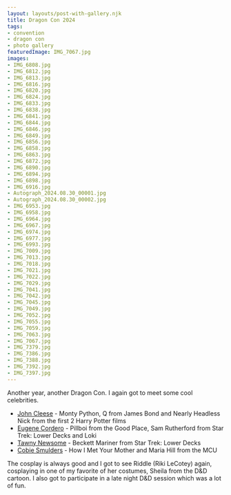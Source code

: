 ```yaml
---
layout: layouts/post-with-gallery.njk
title: Dragon Con 2024
tags: 
- convention
- dragon con
- photo gallery
featuredImage: IMG_7067.jpg
images:
- IMG_6808.jpg
- IMG_6812.jpg
- IMG_6813.jpg
- IMG_6816.jpg
- IMG_6820.jpg
- IMG_6824.jpg
- IMG_6833.jpg
- IMG_6838.jpg
- IMG_6841.jpg
- IMG_6844.jpg
- IMG_6846.jpg
- IMG_6849.jpg
- IMG_6856.jpg
- IMG_6858.jpg
- IMG_6863.jpg
- IMG_6872.jpg
- IMG_6890.jpg
- IMG_6894.jpg
- IMG_6898.jpg
- IMG_6916.jpg
- Autograph_2024.08.30_00001.jpg
- Autograph_2024.08.30_00002.jpg
- IMG_6953.jpg
- IMG_6958.jpg
- IMG_6964.jpg
- IMG_6967.jpg
- IMG_6974.jpg
- IMG_6977.jpg
- IMG_6993.jpg
- IMG_7009.jpg
- IMG_7013.jpg
- IMG_7018.jpg
- IMG_7021.jpg
- IMG_7022.jpg
- IMG_7029.jpg
- IMG_7041.jpg
- IMG_7042.jpg
- IMG_7045.jpg
- IMG_7049.jpg
- IMG_7052.jpg
- IMG_7055.jpg
- IMG_7059.jpg
- IMG_7063.jpg
- IMG_7067.jpg
- IMG_7379.jpg
- IMG_7386.jpg
- IMG_7388.jpg
- IMG_7392.jpg
- IMG_7397.jpg
---
```

Another year, another Dragon Con. I again got to meet some cool celebrities.

* [John Cleese](https://en.wikipedia.org/wiki/John_Cleese) - Monty Python, Q from James Bond and Nearly Headless Nick from the first 2 Harry Potter films
* [Eugene Cordero](https://en.wikipedia.org/wiki/Eugene_Cordero) - Pillboi from the Good Place, Sam Rutherford from Star Trek: Lower Decks and Loki
* [Tawny Newsome](https://en.wikipedia.org/wiki/Tawny_Newsome) - Beckett Mariner from Star Trek: Lower Decks
* [Cobie Smulders](https://en.wikipedia.org/wiki/Cobie_Smulders) - How I Met Your Mother and Maria Hill from the MCU

The cosplay is always good and I got to see Riddle (Riki LeCotey) again, cosplaying in one of my favorite of her costumes, Sheila from the D&D cartoon. I also got to participate in a late night D&D session which was a lot of fun.
